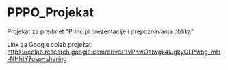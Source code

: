 # PPPO_Projekat
Projekat za predmet "Principi prezentacije i prepoznavanja oblika"

Link za Google colab projekat:  https://colab.research.google.com/drive/1tvPKwOaIwgk4IJgkyOLPwbg_mH-NHhtY?usp=sharing
